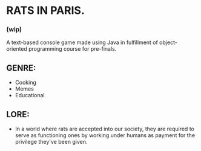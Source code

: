 # RATS IN PARIS. 
### (wip)
A text-based console game made using Java in fulfillment of object-oriented programming course for pre-finals.

## GENRE:
- Cooking
- Memes
- Educational

## LORE:
- In a world where rats are accepted into our society, they are required to serve as functioning ones by working under humans as payment for the privilege they've been given.
